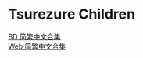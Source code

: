 # Tsurezure Children

[BD 简繁中文合集](https://github.com/Nekomoekissaten-SUB/Nekomoekissaten-Storage/releases/download/subtitles_pkg/Tsurezure_Children_BD_zho.7z)  
[Web 简繁中文合集](https://github.com/Nekomoekissaten-SUB/Nekomoekissaten-Storage/releases/download/subtitles_pkg/Tsurezure_Children_Web_zho.7z)
